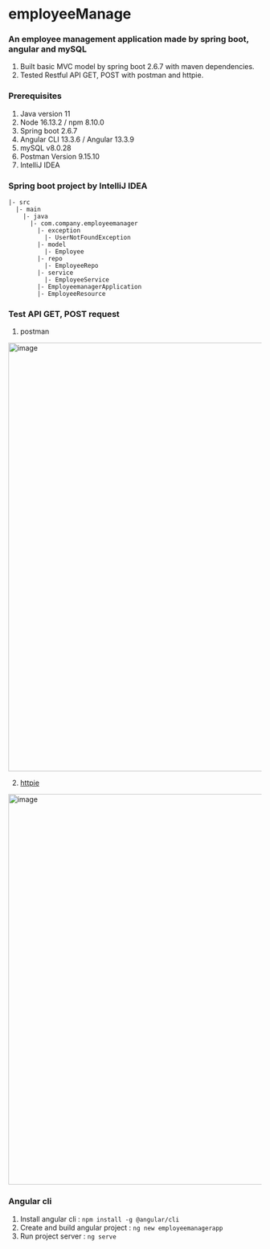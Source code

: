 # employeeManage

### An employee management application made by spring boot, angular and mySQL

1. Built basic MVC model by spring boot 2.6.7 with maven dependencies.
2. Tested Restful API GET, POST with postman and httpie.


### Prerequisites

1. Java version 11
2. Node 16.13.2 / npm 8.10.0
3. Spring boot 2.6.7
4. Angular CLI 13.3.6 / Angular 13.3.9
5. mySQL v8.0.28
6. Postman Version 9.15.10
7. IntelliJ IDEA

### Spring boot project by IntelliJ IDEA

```
|- src
  |- main
    |- java
      |- com.company.employeemanager
        |- exception
          |- UserNotFoundException
        |- model
          |- Employee
        |- repo
          |- EmployeeRepo
        |- service
          |- EmployeeService
        |- EmployeemanagerApplication
        |- EmployeeResource
```

### Test API GET, POST request
1. postman

<img width="853" alt="image" src="https://user-images.githubusercontent.com/39740066/170165628-15571f87-aab1-4216-8d2b-a5f2b9908980.png">

2. [httpie](https://httpie.io/cli)

<img width="777" alt="image" src="https://user-images.githubusercontent.com/39740066/170165702-34d1ee73-9aef-45ca-9cb5-057acafabfec.png">


### Angular cli
1. Install angular cli : ```npm install -g @angular/cli```
2. Create and build angular project : ```ng new employeemanagerapp```
3. Run project server : ```ng serve``` 
